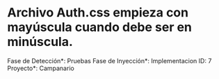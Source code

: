# Archivo Auth.css empieza con mayúscula cuando debe ser en minúscula.

Fase de Detección*: Pruebas
Fase de Inyección*: Implementacion
ID: 7
Proyecto*: Campanario